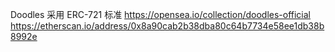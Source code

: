Doodles 采用 ERC-721 标准
https://opensea.io/collection/doodles-official  
https://etherscan.io/address/0x8a90cab2b38dba80c64b7734e58ee1db38b8992e  
